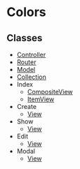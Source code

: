 Colors
======

## Classes
- [Controller](controller.js)
- [Router](router.js)
- [Model](model.js)
- [Collection](collection.js)
- Index
  - [CompositeView](index/composite-view.js)
  - [ItemView](index/item-view.js)
- Create
  - [View](create/view.js)
- Show
  - [View](show/view.js)
- Edit
  - [View](edit/view.js)
- Modal
  - [View](modal/view.js)
